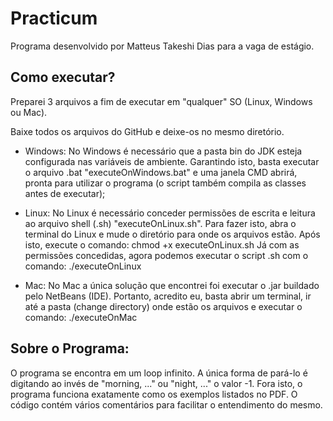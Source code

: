 # Practicum

Programa desenvolvido por Matteus Takeshi Dias para a vaga de estágio.

## Como executar?
Preparei 3 arquivos a fim de executar em "qualquer" SO (Linux, Windows ou Mac). 

Baixe todos os arquivos do GitHub e deixe-os no mesmo diretório.

* Windows: No Windows é necessário que a pasta bin do JDK esteja configurada nas variáveis de ambiente. Garantindo isto, basta executar o arquivo .bat "executeOnWindows.bat" e uma janela CMD abrirá, pronta para utilizar o programa (o script também compila as classes antes de executar);

* Linux: No Linux é necessário conceder permissões de escrita e leitura ao arquivo shell (.sh) "executeOnLinux.sh". Para fazer isto, abra o terminal do Linux e mude o diretório para onde os arquivos estão. Após isto, execute o comando: chmod +x executeOnLinux.sh 
Já com as permissões concedidas, agora podemos executar o script .sh com o comando: ./executeOnLinux

* Mac: No Mac a única solução que encontrei foi executar o .jar buildado pelo NetBeans (IDE). Portanto, acredito eu, basta abrir um terminal, ir até a pasta (change directory) onde estão os arquivos e executar o comando: ./executeOnMac


## Sobre o Programa:
O programa se encontra em um loop infinito. A única forma de pará-lo é digitando ao invés de "morning, ..." ou "night, ..." o valor -1. Fora isto, o programa funciona exatamente como os exemplos listados no PDF. O código contém vários comentários para facilitar o entendimento do mesmo.
